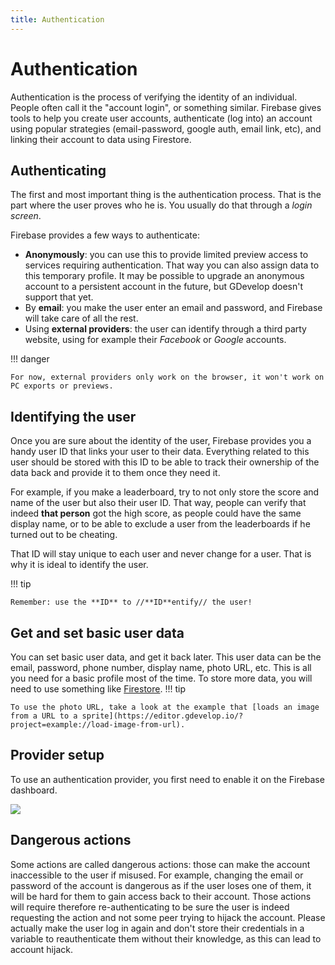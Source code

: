 ```yaml
---
title: Authentication
---
```

# Authentication 

Authentication is the process of verifying the identity of an individual. People often call it the "account login", or something similar. 
Firebase gives tools to help you create user accounts, authenticate (log into) an account using popular strategies (email-password, google auth, email link, etc), 
and linking their account to data using Firestore.

## Authenticating 
The first and most important thing is the authentication process. That is the part where the user proves who he is. You usually do that through a _login screen_.  

Firebase provides a few ways to authenticate:

- **Anonymously**: you can use this to provide limited preview access to services requiring authentication. That way you can also assign data to this temporary profile. It may be possible to upgrade an anonymous account to a persistent account in the future, but GDevelop doesn't support that yet.
- By **email**: you make the user enter an email and password, and Firebase will take care of all the rest.
- Using **external providers**: the user can identify through a third party website, using for example their *Facebook* or *Google* accounts.

!!! danger

    For now, external providers only work on the browser, it won't work on PC exports or previews.

## Identifying the user
Once you are sure about the identity of the user, Firebase provides you a handy user ID that links your user to their data. 
Everything related to this user should be stored with this ID to be able to track their ownership of the data back and provide it to them
once they need it.

For example, if you make a leaderboard, try to not only store the score and name of the user but also their user ID. That way, 
people can verify that indeed **that person** got the high score, as people could have the same display name, 
or to be able to exclude a user from the leaderboards if he turned out to be cheating.

That ID will stay unique to each user and never change for a user. That is why it is ideal to identify the user.

!!! tip

    Remember: use the **ID** to //**ID**entify// the user!

## Get and set basic user data

You can set basic user data, and get it back later. This user data can be the email, password, phone number, display name, photo URL, etc.
This is all you need for a basic profile most of the time.
To store more data, you will need to use something like [Firestore](/gdevelop5/all-features/firebase/firestore).
!!! tip

    To use the photo URL, take a look at the example that [loads an image from a URL to a sprite](https://editor.gdevelop.io/?project=example://load-image-from-url).

## Provider setup

To use an authentication provider, you first need to enable it on the Firebase dashboard.

![](/gdevelop5/all-features/firebase/enable_signin.png)

## Dangerous actions

Some actions are called dangerous actions: those can make the account inaccessible to the user if misused. 
For example, changing the email or password of the account is dangerous as if the user loses one of them, it will be hard for them to gain access back to their account.
Those actions will require therefore re-authenticating to be sure the user is indeed requesting the action and not some peer trying to hijack the account.
Please actually make the user log in again and don't store their credentials in a variable to reauthenticate them without their knowledge, as this can lead to account hijack.